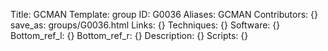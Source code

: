 Title: GCMAN
Template: group 
ID: G0036
Aliases: GCMAN
Contributors: {}
save_as: groups/G0036.html 
Links: {} 
Techniques: {} 
Software: {} 
Bottom_ref_l: {} 
Bottom_ref_r: {} 
Description: {} 
Scripts: {} 
